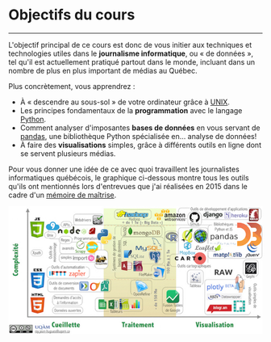 # Objectifs du cours

-----
L'objectif principal de ce cours est donc de vous initier aux techniques et technologies utiles dans le **journalisme informatique**, ou «&nbsp;de données&nbsp;», tel qu'il est actuellement pratiqué partout dans le monde, incluant dans un nombre de plus en plus important de médias au Québec.

Plus concrètement, vous apprendrez :

- À «&nbsp;descendre au sous-sol&nbsp;» de votre ordinateur grâce à [UNIX](https://fr.wikipedia.org/wiki/Unix).
- Les principes fondamentaux de la **programmation** avec le langage [Python](https://www.python.org/).
- Comment analyser d'imposantes **bases de données** en vous servant de [pandas](http://pandas.pydata.org/), une bibliothèque Python spécialisée en… analyse de données!
- À faire des **visualisations** simples, grâce à différents outils en ligne dont se servent plusieurs médias.

Pour vous donner une idée de ce avec quoi travaillent les journalistes informatiques québécois, le graphique ci-dessous montre tous les outils qu'ils ont mentionnés lors d'entrevues que j'ai réalisées en 2015 dans le cadre d'un [mémoire de maîtrise](http://www.theses.ulaval.ca/2016/32922/32922.pdf).

[![](/assets/Outils.jpeg)](http://jhroy.ca/Outils_journalisme_informatique_EDM5240.jpeg)
